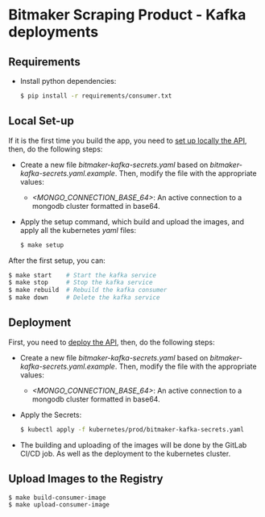 # Bitmaker Scraping Product - Kafka deployments

## Requirements

- Install python dependencies:
  ```bash
  $ pip install -r requirements/consumer.txt
  ```

## Local Set-up

If it is the first time you build the app, you need to [set up locally the API](https://gitlab.com/bitmakerla/dev/bitmaker-scraping-product#local-setup), then, do the following steps:

- Create a new file _bitmaker-kafka-secrets.yaml_ based on _bitmaker-kafka-secrets.yaml.example_. Then, modify the file with the appropriate values:
  - _<MONGO\_CONNECTION\_BASE\_64>_: An active connection to a mongodb cluster formatted in base64.
  
- Apply the setup command, which build and upload the images, and apply all the kubernetes _yaml_ files:
  ```bash
  $ make setup
  ```

After the first setup, you can:
```bash
$ make start    # Start the kafka service
$ make stop     # Stop the kafka service
$ make rebuild  # Rebuild the kafka consumer
$ make down     # Delete the kafka service
```

## Deployment

First, you need to [deploy the API](https://gitlab.com/bitmakerla/dev/bitmaker-scraping-product#deployment), then, do the following steps:

- Create a new file _bitmaker-kafka-secrets.yaml_ based on _bitmaker-kafka-secrets.yaml.example_. Then, modify the file with the appropriate values:
  - _<MONGO\_CONNECTION\_BASE\_64>_: An active connection to a mongodb cluster formatted in base64.
  
- Apply the Secrets:
  ```bash
  $ kubectl apply -f kubernetes/prod/bitmaker-kafka-secrets.yaml
  ```

- The building and uploading of the images will be done by the GitLab CI/CD job. As well as the deployment to the kubernetes cluster.

## Upload Images to the Registry

```sh
$ make build-consumer-image
$ make upload-consumer-image
```
